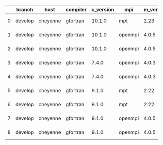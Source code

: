 |    | branch   | host     | compiler   | c_version   | mpi     | m_version   | o_g   | os    | build   |   u_pass |   u_fail |   s_pass |   s_fail |   e_pass |   e_fail |   nuopc_pass |   nuopc_fail | netcdf_c   | netcdf_f   | artifacts_hash                                                                                             | modified                   |
|----|----------|----------|------------|-------------|---------|-------------|-------|-------|---------|----------|----------|----------|----------|----------|----------|--------------|--------------|------------|------------|------------------------------------------------------------------------------------------------------------|----------------------------|
|  0 | develop  | cheyenne | gfortran   | 10.1.0      | mpt     | 2.23        | g     | Linux | Pass    |     8926 |        0 |       49 |        0 |       80 |        0 |           50 |            0 | 4.7.4      | 4.5.3      | [artifacts](https://github.com/esmf-org/esmf-test-artifacts/tree/4b82825e706007cf6ef1b2fea39f9c6f947be37f) | 2022-03-03 12:35:22.688335 |
|  1 | develop  | cheyenne | gfortran   | 10.1.0      | openmpi | 4.0.5       | O     | Linux | Pass    |     8926 |        0 |       49 |        0 |       80 |        0 |           50 |            0 | 4.7.4      | 4.5.3      | [artifacts](https://github.com/esmf-org/esmf-test-artifacts/tree/1d33f6f8a46918ff29c9ebe34bee124da23a0784) | 2022-03-03 12:35:22.688335 |
|  2 | develop  | cheyenne | gfortran   | 10.1.0      | openmpi | 4.0.5       | g     | Linux | Pass    |     8926 |        0 |       49 |        0 |       80 |        0 |           50 |            0 | 4.7.4      | 4.5.3      | [artifacts](https://github.com/esmf-org/esmf-test-artifacts/tree/2a98d7d6d158e7b0a048b7ade19323e20bedf546) | 2022-03-03 12:35:22.688335 |
|  3 | develop  | cheyenne | gfortran   | 7.4.0       | openmpi | 4.0.3       | O     | Linux | Pass    |     8926 |        0 |       49 |        0 |       80 |        0 |           50 |            0 | 4.7.3      | 4.5.2      | [artifacts](https://github.com/esmf-org/esmf-test-artifacts/tree/8a8131aa82b6ecb7fe13756bba0387163024142e) | 2022-03-03 12:35:22.688335 |
|  4 | develop  | cheyenne | gfortran   | 7.4.0       | openmpi | 4.0.3       | g     | Linux | Pass    |     8926 |        0 |       49 |        0 |       80 |        0 |           50 |            0 | 4.7.3      | 4.5.2      | [artifacts](https://github.com/esmf-org/esmf-test-artifacts/tree/61febea95ea4ddf88e46ea77b158162f9c7fc5bd) | 2022-03-03 12:35:22.688335 |
|  5 | develop  | cheyenne | gfortran   | 9.1.0       | mpt     | 2.22        | O     | Linux | Pass    |     8926 |        0 |       49 |        0 |       80 |        0 |           50 |            0 | 4.7.3      | 4.5.2      | [artifacts](https://github.com/esmf-org/esmf-test-artifacts/tree/b633707a2df124d8b0383edcbe201aabf27f0bd2) | 2022-03-03 12:35:22.688335 |
|  6 | develop  | cheyenne | gfortran   | 9.1.0       | mpt     | 2.22        | g     | Linux | Pass    |     8926 |        0 |       49 |        0 |       80 |        0 |           50 |            0 | 4.7.3      | 4.5.2      | [artifacts](https://github.com/esmf-org/esmf-test-artifacts/tree/563a099a776d8a6c25daf09c774f18a2f9cd2798) | 2022-03-03 12:35:22.688335 |
|  7 | develop  | cheyenne | gfortran   | 9.1.0       | openmpi | 4.0.5       | O     | Linux | Pass    |     8926 |        0 |       49 |        0 |       80 |        0 |           50 |            0 | 4.7.3      | 4.5.2      | [artifacts](https://github.com/esmf-org/esmf-test-artifacts/tree/a7ed31930ae0d6500cc8976ae9f34abe018635e9) | 2022-03-03 12:35:22.688335 |
|  8 | develop  | cheyenne | gfortran   | 9.1.0       | openmpi | 4.0.5       | g     | Linux | Pass    |     8926 |        0 |       49 |        0 |       80 |        0 |           50 |            0 | 4.7.3      | 4.5.2      | [artifacts](https://github.com/esmf-org/esmf-test-artifacts/tree/559dcdd3bcc5c33003f2efddf05c6b00384f2ebd) | 2022-03-03 12:35:22.688335 |